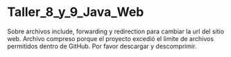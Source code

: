 # Taller_8_y_9_Java_Web
Sobre archivos include, forwarding y redirection para cambiar la url del sitio web. Archivo compreso porque el proyecto excedió el limite 
de archivos permitidos dentro de GitHub. Por favor descargar y descomprimir.
